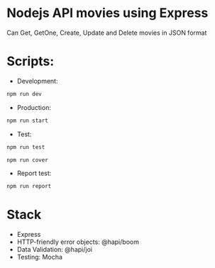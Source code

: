 # Nodejs API movies using Express

Can Get, GetOne, Create, Update and Delete movies in JSON format


# Scripts:

- Development:
```sh
npm run dev
```

- Production:
```sh
npm run start
```

- Test:
```sh
npm run test
```

```sh
npm run cover
```

- Report test:
```sh
npm run report
```

# Stack

- Express
- HTTP-friendly error objects: @hapi/boom 
- Data Validation: @hapi/joi 
- Testing: Mocha
